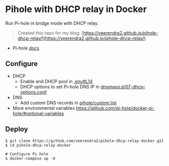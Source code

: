 # Pihole with DHCP relay in Docker
Run Pi-hole in bridge mode with DHCP relay.
> Created this repo for my blog: [https://veerendra2.github.io/pihole-dhcp-relay/](https://veerendra2.github.io/pihole-dhcp-relay/)

* Pi-hole [docs](https://docs.pi-hole.net/docker/DHCP/)
## Configure
* DHCP
  * Enable and DHCP pool in [.env#L14](./.env#L14)
  * DHCP options to set Pi-hole DNS IP in [dnsmasq.d/07-dhcp-options.conf](./dnsmasq.d/07-dhcp-options.conf)
* DNS
  * Add custom DNS records in [pihole/custom.list](./pihole/custom.list)
* More environmental variables https://github.com/pi-hole/docker-pi-hole/#optional-variables
## Deploy
```
$ git clone https://github.com/veerendra2/pihole-dhcp-relay-docker.git
$ cd pihole-dhcp-relay-docker

# Configure Pi-hole
$ docker-compose up -d
```
